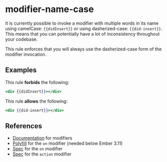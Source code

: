# modifier-name-case

It is currently possible to invoke a modifier with multiple words in its name
using camelCase: `{{didInsert}}` or using dasherized-case: `{{did-insert}}`.
This means that you can potentially have a lot of inconsistency throughout your
codebase.

This rule enforces that you will always use the dasherized-case form of the
modifier invocation.

## Examples

This rule **forbids** the following:

```hbs
<div {{didInsert}}></div>
```

This rule **allows** the following:

```hbs
<div {{did-insert}}></div>
```

## References

* [Documentation](https://guides.emberjs.com/release/components/template-lifecycle-dom-and-modifiers/#toc_event-handlers) for modifiers
* [Polyfill](https://github.com/buschtoens/ember-on-modifier) for the `on` modifier (needed below Ember 3.11)
* [Spec](http://api.emberjs.com/ember/release/classes/Ember.Templates.helpers/methods/fn?anchor=on) for the `on` modifier
* [Spec](https://api.emberjs.com/ember/release/classes/Ember.Templates.helpers/methods/action?anchor=action) for the `action` modifier
